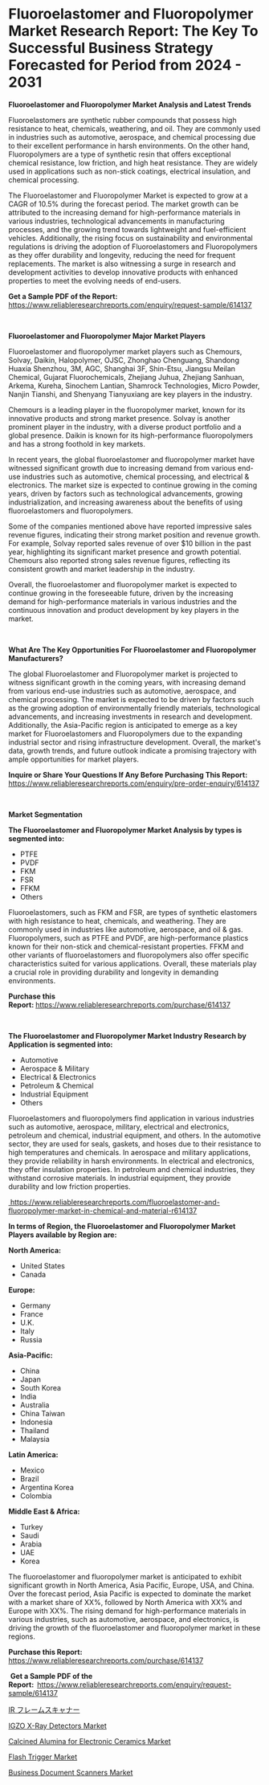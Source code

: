 <p><h1>Fluoroelastomer and Fluoropolymer Market Research Report: The Key To Successful Business Strategy Forecasted for Period from 2024 - 2031</h1></p><p><strong>Fluoroelastomer and Fluoropolymer Market Analysis and Latest Trends</strong></p>
<p><p>Fluoroelastomers are synthetic rubber compounds that possess high resistance to heat, chemicals, weathering, and oil. They are commonly used in industries such as automotive, aerospace, and chemical processing due to their excellent performance in harsh environments. On the other hand, Fluoropolymers are a type of synthetic resin that offers exceptional chemical resistance, low friction, and high heat resistance. They are widely used in applications such as non-stick coatings, electrical insulation, and chemical processing.</p><p>The Fluoroelastomer and Fluoropolymer Market is expected to grow at a CAGR of 10.5% during the forecast period. The market growth can be attributed to the increasing demand for high-performance materials in various industries, technological advancements in manufacturing processes, and the growing trend towards lightweight and fuel-efficient vehicles. Additionally, the rising focus on sustainability and environmental regulations is driving the adoption of Fluoroelastomers and Fluoropolymers as they offer durability and longevity, reducing the need for frequent replacements. The market is also witnessing a surge in research and development activities to develop innovative products with enhanced properties to meet the evolving needs of end-users.</p></p>
<p><strong>Get a Sample PDF of the Report:&nbsp;</strong> <a href="https://www.reliableresearchreports.com/enquiry/request-sample/614137">https://www.reliableresearchreports.com/enquiry/request-sample/614137</a></p>
<p>&nbsp;</p>
<p><strong>Fluoroelastomer and Fluoropolymer Major Market Players</strong></p>
<p><p>Fluoroelastomer and fluoropolymer market players such as Chemours, Solvay, Daikin, Halopolymer, OJSC, Zhonghao Chenguang, Shandong Huaxia Shenzhou, 3M, AGC, Shanghai 3F, Shin-Etsu, Jiangsu Meilan Chemical, Gujarat Fluorochemicals, Zhejiang Juhua, Zhejiang Sanhuan, Arkema, Kureha, Sinochem Lantian, Shamrock Technologies, Micro Powder, Nanjin Tianshi, and Shenyang Tianyuxiang are key players in the industry.</p><p>Chemours is a leading player in the fluoropolymer market, known for its innovative products and strong market presence. Solvay is another prominent player in the industry, with a diverse product portfolio and a global presence. Daikin is known for its high-performance fluoropolymers and has a strong foothold in key markets. </p><p>In recent years, the global fluoroelastomer and fluoropolymer market have witnessed significant growth due to increasing demand from various end-use industries such as automotive, chemical processing, and electrical & electronics. The market size is expected to continue growing in the coming years, driven by factors such as technological advancements, growing industrialization, and increasing awareness about the benefits of using fluoroelastomers and fluoropolymers.</p><p>Some of the companies mentioned above have reported impressive sales revenue figures, indicating their strong market position and revenue growth. For example, Solvay reported sales revenue of over $10 billion in the past year, highlighting its significant market presence and growth potential. Chemours also reported strong sales revenue figures, reflecting its consistent growth and market leadership in the industry.</p><p>Overall, the fluoroelastomer and fluoropolymer market is expected to continue growing in the foreseeable future, driven by the increasing demand for high-performance materials in various industries and the continuous innovation and product development by key players in the market.</p></p>
<p>&nbsp;</p>
<p><strong>What Are The Key Opportunities For Fluoroelastomer and Fluoropolymer Manufacturers?</strong></p>
<p><p>The global Fluoroelastomer and Fluoropolymer market is projected to witness significant growth in the coming years, with increasing demand from various end-use industries such as automotive, aerospace, and chemical processing. The market is expected to be driven by factors such as the growing adoption of environmentally friendly materials, technological advancements, and increasing investments in research and development. Additionally, the Asia-Pacific region is anticipated to emerge as a key market for Fluoroelastomers and Fluoropolymers due to the expanding industrial sector and rising infrastructure development. Overall, the market's data, growth trends, and future outlook indicate a promising trajectory with ample opportunities for market players.</p></p>
<p><strong>Inquire or Share Your Questions If Any Before Purchasing This Report:</strong> <a href="https://www.reliableresearchreports.com/enquiry/pre-order-enquiry/614137">https://www.reliableresearchreports.com/enquiry/pre-order-enquiry/614137</a></p>
<p>&nbsp;</p>
<p><strong>Market Segmentation</strong></p>
<p><strong>The Fluoroelastomer and Fluoropolymer Market Analysis by types is segmented into:</strong></p>
<p><ul><li>PTFE</li><li>PVDF</li><li>FKM</li><li>FSR</li><li>FFKM</li><li>Others</li></ul></p>
<p><p>Fluoroelastomers, such as FKM and FSR, are types of synthetic elastomers with high resistance to heat, chemicals, and weathering. They are commonly used in industries like automotive, aerospace, and oil & gas. Fluoropolymers, such as PTFE and PVDF, are high-performance plastics known for their non-stick and chemical-resistant properties. FFKM and other variants of fluoroelastomers and fluoropolymers also offer specific characteristics suited for various applications. Overall, these materials play a crucial role in providing durability and longevity in demanding environments.</p></p>
<p><strong>Purchase this Report:&nbsp;</strong><a href="https://www.reliableresearchreports.com/purchase/614137">https://www.reliableresearchreports.com/purchase/614137</a></p>
<p>&nbsp;</p>
<p><strong>The Fluoroelastomer and Fluoropolymer Market Industry Research by Application is segmented into:</strong></p>
<p><ul><li>Automotive</li><li>Aerospace & Military</li><li>Electrical & Electronics</li><li>Petroleum & Chemical</li><li>Industrial Equipment</li><li>Others</li></ul></p>
<p><p>Fluoroelastomers and fluoropolymers find application in various industries such as automotive, aerospace, military, electrical and electronics, petroleum and chemical, industrial equipment, and others. In the automotive sector, they are used for seals, gaskets, and hoses due to their resistance to high temperatures and chemicals. In aerospace and military applications, they provide reliability in harsh environments. In electrical and electronics, they offer insulation properties. In petroleum and chemical industries, they withstand corrosive materials. In industrial equipment, they provide durability and low friction properties.</p></p>
<p><a href="https://www.reliableresearchreports.com/fluoroelastomer-and-fluoropolymer-market-in-chemical-and-material-r614137">&nbsp;https://www.reliableresearchreports.com/fluoroelastomer-and-fluoropolymer-market-in-chemical-and-material-r614137</a></p>
<p><strong>In terms of Region, the Fluoroelastomer and Fluoropolymer Market Players available by Region are:</strong></p>
<p>
    <p> <strong> North America: </strong>
        <ul>
            <li>United States</li>
            <li>Canada</li>
        </ul>
        </p> 
    <p> <strong> Europe: </strong>
        <ul>
            <li>Germany</li>
            <li>France</li>
            <li>U.K.</li>
            <li>Italy</li>
            <li>Russia</li>
        </ul>
        </p> 
    <p> <strong> Asia-Pacific: </strong>
        <ul>
            <li>China</li>
            <li>Japan</li>
            <li>South Korea</li>
            <li>India</li>
            <li>Australia</li>
            <li>China Taiwan</li>
            <li>Indonesia</li>
            <li>Thailand</li>
            <li>Malaysia</li>
        </ul>
        </p> 
    <p> <strong> Latin America: </strong>
        <ul>
            <li>Mexico</li>
            <li>Brazil</li>
            <li>Argentina Korea</li>
            <li>Colombia</li>
        </ul>
        </p> 
    <p> <strong> Middle East & Africa: </strong>
        <ul>
            <li>Turkey</li>
            <li>Saudi</li>
            <li>Arabia</li>
            <li>UAE</li>
            <li>Korea</li>
        </ul>
    </p>
    </p>
<p><p>The fluoroelastomer and fluoropolymer market is anticipated to exhibit significant growth in North America, Asia Pacific, Europe, USA, and China. Over the forecast period, Asia Pacific is expected to dominate the market with a market share of XX%, followed by North America with XX% and Europe with XX%. The rising demand for high-performance materials in various industries, such as automotive, aerospace, and electronics, is driving the growth of the fluoroelastomer and fluoropolymer market in these regions.</p></p>
<p><strong>Purchase this Report: </strong><a href="https://www.reliableresearchreports.com/purchase/614137">https://www.reliableresearchreports.com/purchase/614137</a></p>
<p>&nbsp;<strong>Get a Sample PDF of the Report:&nbsp;&nbsp;</strong><a href="https://www.reliableresearchreports.com/enquiry/request-sample/614137">https://www.reliableresearchreports.com/enquiry/request-sample/614137</a></p>
<p><strong></strong></p>
<p><p><a href="https://github.com/ihabdkwlxs948/Market-Research-Report-List-2/blob/main/506915999765.md">IR フレームスキャナー</a></p><p><a href="https://github.com/moyahfrancoestellec51j635wcx/Market-Research-Report-List-2/blob/main/igzo-x-ray-detectors-market.md">IGZO X-Ray Detectors Market</a></p><p><a href="https://github.com/mharielmesa/Market-Research-Report-List-3/blob/main/calcined-alumina-for-electronic-ceramics-market.md">Calcined Alumina for Electronic Ceramics Market</a></p><p><a href="https://issuu.com/reportprime-2/docs/flash-trigger-market-size-2030.pptx">Flash Trigger Market</a></p><p><a href="https://issuu.com/reportprime-2/docs/business-document-scanners-market-size-2030.pptx">Business Document Scanners Market</a></p></p>